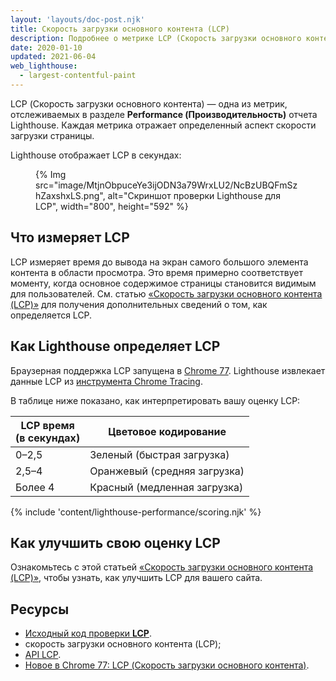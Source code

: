```yaml
---
layout: 'layouts/doc-post.njk'
title: Скорость загрузки основного контента (LCP)
description: Подробнее о метрике LCP (Скорость загрузки основного контента) и о способах ее измерения и оптимизации
date: 2020-01-10
updated: 2021-06-04
web_lighthouse:
  - largest-contentful-paint
---
```


LCP (Скорость загрузки основного контента) — одна из метрик, отслеживаемых в разделе **Performance (Производительность)** отчета Lighthouse. Каждая метрика отражает определенный аспект скорости загрузки страницы.

Lighthouse отображает LCP в секундах:

<figure>   {% Img src="image/MtjnObpuceYe3ijODN3a79WrxLU2/NcBzUBQFmSzhZaxshxLS.png", alt="Скриншот проверки Lighthouse для LCP", width="800", height="592" %}</figure>

## Что измеряет LCP

LCP измеряет время до вывода на экран самого большого элемента контента в области просмотра. Это время примерно соответствует моменту, когда основное содержимое страницы становится видимым для пользователей. См. статью [«Скорость загрузки основного контента (LCP)»](https://web.dev/lcp/#what-is-lcp) для получения дополнительных сведений о том, как определяется LCP.

## Как Lighthouse определяет LCP

Браузерная поддержка LCP запущена в [Chrome 77](https://developers.google.com/web/updates/2019/09/nic77#lcp). Lighthouse извлекает данные LCP из [инструмента Chrome Tracing](https://www.chromium.org/developers/how-tos/trace-event-profiling-tool).

В таблице ниже показано, как интерпретировать вашу оценку LCP:

<div class="table-wrapper scrollbar">
  <table>
    <thead>
      <tr>
        <th>LCP время<br> (в секундах)</th>
        <th>Цветовое кодирование</th>
      </tr>
    </thead>
    <tbody>
      <tr>
        <td>0–2,5</td>
        <td>Зеленый (быстрая загрузка)</td>
      </tr>
      <tr>
        <td>2,5–4</td>
        <td>Оранжевый (средняя загрузка)</td>
      </tr>
      <tr>
        <td>Более 4</td>
        <td>Красный (медленная загрузка)</td>
      </tr>
    </tbody>
  </table>
</div>

{% include 'content/lighthouse-performance/scoring.njk' %}

## Как улучшить свою оценку LCP

Ознакомьтесь с этой статьей [«Скорость загрузки основного контента (LCP)»](https://web.dev/lcp/#how-to-improve-lcp), чтобы узнать, как улучшить LCP для вашего сайта.

## Ресурсы

- [Исходный код проверки **LCP**](https://github.com/GoogleChrome/lighthouse/blob/master/lighthouse-core/audits/metrics/largest-contentful-paint.js).
- скорость загрузки основного контента (LCP);
- [API LCP](https://wicg.github.io/largest-contentful-paint/).
- [Новое в Chrome 77: LCP (Скорость загрузки основного контента)](https://developers.google.com/web/updates/2019/09/nic77#lcp).
